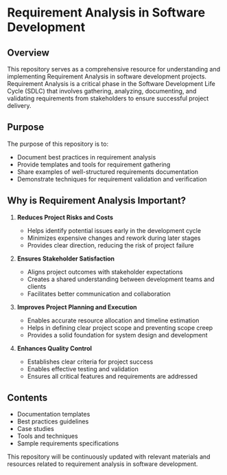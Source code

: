 # Requirement Analysis in Software Development

## Overview
This repository serves as a comprehensive resource for understanding and implementing Requirement Analysis in software development projects. Requirement Analysis is a critical phase in the Software Development Life Cycle (SDLC) that involves gathering, analyzing, documenting, and validating requirements from stakeholders to ensure successful project delivery.

## Purpose
The purpose of this repository is to:
- Document best practices in requirement analysis
- Provide templates and tools for requirement gathering
- Share examples of well-structured requirements documentation
- Demonstrate techniques for requirement validation and verification

## Why is Requirement Analysis Important?

1. **Reduces Project Risks and Costs**
   - Helps identify potential issues early in the development cycle
   - Minimizes expensive changes and rework during later stages
   - Provides clear direction, reducing the risk of project failure

2. **Ensures Stakeholder Satisfaction**
   - Aligns project outcomes with stakeholder expectations
   - Creates a shared understanding between development teams and clients
   - Facilitates better communication and collaboration

3. **Improves Project Planning and Execution**
   - Enables accurate resource allocation and timeline estimation
   - Helps in defining clear project scope and preventing scope creep
   - Provides a solid foundation for system design and development

4. **Enhances Quality Control**
   - Establishes clear criteria for project success
   - Enables effective testing and validation
   - Ensures all critical features and requirements are addressed

## Contents
- Documentation templates
- Best practices guidelines
- Case studies
- Tools and techniques
- Sample requirements specifications

This repository will be continuously updated with relevant materials and resources related to requirement analysis in software development.